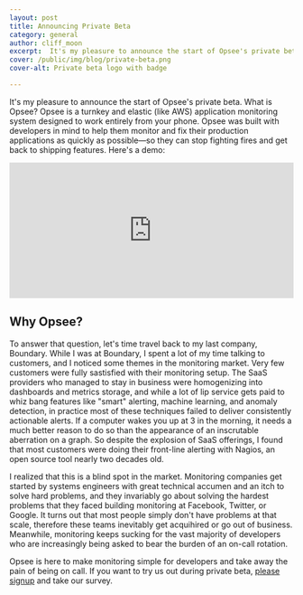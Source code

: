 ```yaml
---
layout: post
title: Announcing Private Beta
category: general
author: cliff_moon
excerpt:  It's my pleasure to announce the start of Opsee's private beta. What is Opsee? Opsee is a turnkey and elastic (like AWS) application monitoring system designed to work entirely from your phone.
cover: /public/img/blog/private-beta.png
cover-alt: Private beta logo with badge

---
```


It's my pleasure to announce the start of Opsee's private beta. What is Opsee? Opsee is a turnkey and elastic (like AWS) application monitoring system designed to work entirely from your phone. Opsee was built with developers in mind to help them monitor and fix their production applications as quickly as possible&mdash;so they can stop fighting fires and get back to shipping features. Here's a demo:

<iframe src="https://player.vimeo.com/video/140711940?color=ff9933&title=0&byline=0&portrait=0" width="100%" height="240" frameborder="0" webkitallowfullscreen mozallowfullscreen allowfullscreen></iframe>
<br/>

## Why Opsee?

To answer that question, let's time travel back to my last company, Boundary. While I was at Boundary, I spent a lot of my time talking to customers, and I noticed some themes in the monitoring market. Very few customers were fully sastisfied with their monitoring setup. The SaaS providers who managed to stay in business were homogenizing into dashboards and metrics storage, and while a lot of lip service gets paid to whiz bang features like "smart" alerting, machine learning, and anomaly detection, in practice most of these techniques failed to deliver consistently actionable alerts. If a computer wakes you up at 3 in the morning, it needs a much better reason to do so than the appearance of an inscrutable aberration on a graph. So despite the explosion of SaaS offerings, I found that most customers were doing their front-line alerting with Nagios, an open source tool nearly two decades old.

I realized that this is a blind spot in the market. Monitoring companies get started by systems engineers with great technical accumen and an itch to solve hard problems, and they invariably go about solving the hardest problems that they faced building monitoring at Facebook, Twitter, or Google. It turns out that most people simply don't have problems at that scale, therefore these teams inevitably get acquihired or go out of business. Meanwhile, monitoring keeps sucking for the vast majority of developers who are increasingly being asked to bear the burden of an on-call rotation.

Opsee is here to make monitoring simple for developers and take away the pain of being on call. If you want to try us out during private beta, [please signup](https://app.opsee.com/start) and take our survey.

